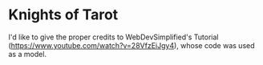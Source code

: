 # Knights of Tarot
I'd like to give the proper credits to WebDevSimplified's Tutorial (https://www.youtube.com/watch?v=28VfzEiJgy4), whose code was used as a model. 